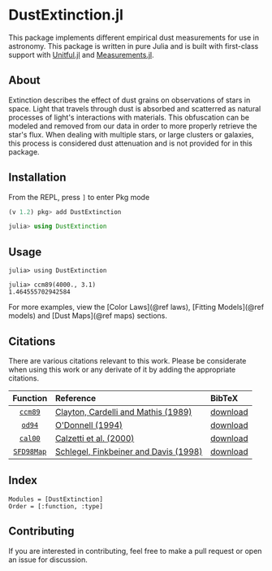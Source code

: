 # DustExtinction.jl

This package implements different empirical dust measurements for use in astronomy. This package is written in pure Julia and is built with first-class support with [Unitful.jl](https://github.com/painterqubits/unitful.jl) and [Measurements.jl](https://github.com/juliaphysics/measurements.jl).

## About
Extinction describes the effect of dust grains on observations of stars in space. Light that travels through dust is absorbed and scatterred as natural processes of light's interactions with materials. This obfuscation can be modeled and removed from our data in order to more properly retrieve the star's flux. When dealing with multiple stars, or large clusters or galaxies, this process is considered dust attenuation and is not provided for in this package.

## Installation

From the REPL, press `]` to enter Pkg mode

```julia
(v 1.2) pkg> add DustExtinction

julia> using DustExtinction
```

## Usage

```jldoctest
julia> using DustExtinction

julia> ccm89(4000., 3.1)
1.464555702942584
```

For more examples, view the [Color Laws](@ref laws), [Fitting Models](@ref models) and [Dust Maps](@ref maps) sections.

## Citations

There are various citations relevant to this work. Please be considerate when using this work or any derivate of it by adding the appropriate citations.

| Function | Reference | BibTeX |
|:--------:|:----------|:-------|
| [`ccm89`](@ref) | [Clayton, Cardelli and Mathis (1989)](https://ui.adsabs.harvard.edu/abs/1989ApJ...345..245C/abstract) | [download](assets/ccm89.bib) |
| [`od94`](@ref) | [O'Donnell (1994)](https://ui.adsabs.harvard.edu/abs/1994ApJ...422..158O/abstract) | [download](assets/od94.bib) |
| [`cal00`](@ref) | [Calzetti et al. (2000)](https://ui.adsabs.harvard.edu/abs/2000ApJ...533..682C/abstract) | [download](assets/cal00.bib) |
| [`SFD98Map`](@ref) | [Schlegel, Finkbeiner and Davis (1998)](https://ui.adsabs.harvard.edu/abs/1998ApJ...500..525S/abstract) | [download](assets/sfd98.bib) |

## Index

```@index
Modules = [DustExtinction]
Order = [:function, :type]
```

## Contributing

If you are interested in contributing, feel free to make a pull request or open an issue for discussion.
